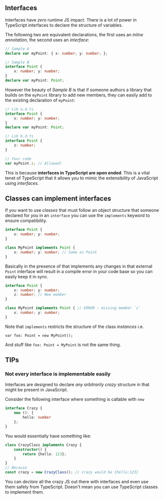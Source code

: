 ## Interfaces
Interfaces have *zero* runtime JS impact. There is a lot of power in TypeScript interfaces to declare the structure of variables.

The following two are equivalent declarations, the first uses an *inline annotation*, the second uses an *interface*:

```ts
// Sample A
declare var myPoint: { x: number; y: number; };

// Sample B
interface Point {
    x: number; y: number;
}
declare var myPoint: Point;
```

However the beauty of *Sample B* is that if someone authors a library that builds on the `myPoint` library to add new members, they can easily add to the existing declaration of `myPoint`:

```ts
// Lib a.d.ts
interface Point {
    x: number; y: number;
}
declare var myPoint: Point;

// Lib b.d.ts
interface Point {
    z: number;
}

// Your code
var myPoint.z; // Allowed!
```

This is because **interfaces in TypeScript are open ended**. This is a vital tenet of TypeScript that it allows you to mimic the extensibility of JavaScript using *interfaces*.


## Classes can implement interfaces

If you want to use *classes* that must follow an object structure that someone declared for you in an `interface` you can use the `implements` keyword to ensure compatibility.

```ts
interface Point {
    x: number; y: number;
}

class MyPoint implements Point {
    x: number; y: number; // Same as Point
}
```

Basically in the presence of that implements any changes in that external `Point` interface will result in a compile error in your code base so you can easily keep it in sync.

```ts
interface Point {
    x: number; y: number;
    z: number; // New member
}

class MyPoint implements Point { // ERROR : missing member `z`
    x: number; y: number;
}
```

Note that `implements` restricts the structure of the class *instances* i.e.

```
var foo: Point = new MyPoint();
```

And stuff like `foo: Point = MyPoint` is not the same thing.


## TIPs

### Not every interface is implementable easily

Interfaces are designed to declare *any arbitrarily crazy* structure in that might be present in JavaScript.

Consider the following interface where something is callable with `new`

```ts
interface Crazy {
    new (): {
        hello: number
    };
}
```
You would essentially have something like:

```ts
class CrazyClass implements Crazy {
    constructor() {
        return {hello: 123};
    }
}
// Because
const crazy = new CrazyClass(); // crazy would be {hello:123}
```
You can *declare* all the crazy JS out there with interfaces and even use them safely from TypeScript. Doesn't mean you can use TypeScript classes to implement them.
